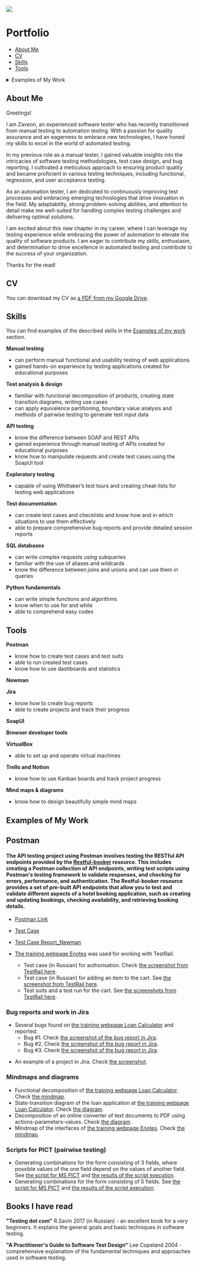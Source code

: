 <img src = "https://github.com/zwaiters/Portfolio/blob/main/Software%20Tester.png">

# Portfolio

- [About Me](#about-me)
- [CV](#cv)
- [Skills](#skills)
- [Tools](#tools)

<details>
<summary>Examples of My Work</summary> 
 
<br>
 
<a href="https://github.com/zwaiters/Portfolio/blob/main/Postman%20Collections/Restful-booker.json">Postman - Restful_booker</a>
 
 
</details>

  
  

## About Me

Greetings! 

I am Zaveon, an experienced software tester who has recently transitioned from manual testing to automation testing. With a passion for quality assurance and an eagerness to embrace new technologies, I have honed my skills to excel in the world of automated testing.

In my previous role as a manual tester, I gained valuable insights into the intricacies of software testing methodologies, test case design, and bug reporting. I cultivated a meticulous approach to ensuring product quality and became proficient in various testing techniques, including functional, regression, and user acceptance testing.

As an automation tester, I am dedicated to continuously improving test processes and embracing emerging technologies that drive innovation in the field. My adaptability, strong problem-solving abilities, and attention to detail make me well-suited for handling complex testing challenges and delivering optimal solutions.

I am excited about this new chapter in my career, where I can leverage my testing experience while embracing the power of automation to elevate the quality of software products. I am eager to contribute my skills, enthusiasm, and determination to drive excellence in automated testing and contribute to the success of your organization.

Thanks for the read!

## CV
You can download my CV as [a PDF from my Google Drive](https://drive.google.com/file/d/11FJNgtF8fAgEQIFJ0aA9S9O8_6_7Jgp-/view?usp=sharing).

## Skills

You can find examples of the described skills in the [Examples of my work](#examples-of-my-work) section.

__Manual testing__
  * can perform manual functional and usability testing of web applications
  * gained hands-on experience by testing applications created for educational purposes

__Test analysis & design__
  * familiar with functional decomposition of products, creating state transition diagrams, writing use cases
  * can apply equivalence partitioning, boundary value analysis and methods of pairwise testing to generate test input data

__API testing__
  * know the difference between SOAP and REST APIs
  * gained experience through manual testing of APIs created for educational purposes
  * know how to manipulate requests and create test cases using the SoapUI tool

__Exploratory testing__
  * capable of using Whittaker’s test tours and creating cheat-lists for testing web applications

__Test documentation__
  * can create test cases and checklists and know how and in which situations to use them effectively
  * able to prepare comprehensive bug reports and provide detailed session reports

__SQL databases__
  * can write complex requests using subqueries
  * familiar with the use of aliases and wildcards
  * know the difference between joins and unions and can use them in queries

__Python fundamentals__
  * can write simple functions and algorithms
  * know when to use for and while
  * able to comprehend easy codes

## Tools

__Postman__
  * know how to create test cases and test suits
  * able to run created test cases
  * know how to use dashboards and statistics

__Newman__
  

__Jira__
  * know how to create bug reports
  * able to create projects and track their progress

__SoapUI__

__Browser developer tools__

__VirtualBox__
  * able to set up and operate virtual machines

__Trello and Notion__
  * know how to use Kanban boards and track project progress

__Mind maps & diagrams__
  * know how to design beautifully simple mind maps


## Examples of My Work

## Postman

#### The API testing project using Postman involves testing the RESTful API endpoints provided by the [Restful-booker](https://restful-booker.herokuapp.com/apidoc/index.html#api-Auth) resource. This includes creating a Postman collection of API endpoints, writing test scripts using Postman's testing framework to validate responses, and checking for errors, performance, and authentication. The Restful-booker resource provides a set of pre-built API endpoints that allow you to test and validate different aspects of a hotel booking application, such as creating and updating bookings, checking availability, and retrieving booking details.

  - <a href="https://api.postman.com/collections/25807910-e1fe3071-c802-4079-b25f-048fc3ac919b?access_key=PMAT-01H0Z4BKG16075S2V8NX7M0S6T">Postman Link</a>  
  - <a href="https://github.com/zwaiters/Portfolio/blob/main/Postman%20Collections/Restful-booker.json">Test Case</a>
  - <a href="https://photos.google.com/photo/AF1QipPt0K_BZOvng19kruuN3u-KP3reefyeDsJARXE_">Test Case Report_Newman</a>


- [The training webpage Enotes](https://enotes.pointschool.ruin) was used for working with TestRail.
  * Test case (in Russian) for authorisation. Check [the screenshot from TestRail here](https://drive.google.com/file/d/1X9q5h3NKLI7NZpoU-gaHwSrYq_KQtDsl/view?usp=sharing).
  * Test case (in Russian) for adding an item to the cart. See [the screenshot from TestRail here](https://drive.google.com/file/d/1L74DBG62BRnl45WuVYsuR3RoYU4KZHrI/view?usp=sharing).
  * Test suits and a test run for the cart. See [the screenshots from TestRail here](https://drive.google.com/file/d/1imQyEHdDE9FCWtnnPZurh0J9QMTWrS3l/view?usp=sharing).


### Bug reports and work in Jira

- Several bugs found on [the training webpage Loan Calculator](http://creditcalculator.pointschool.ru) and reported:
  * Bug #1. Check [the screenshot of the bug report in Jira](https://drive.google.com/file/d/1Ypqw992_r6YgXNdqslH1FVW3Y33sT6ip/view?usp=sharing).
  * Bug #2. Check [the screenshot of the bug report in Jira](https://drive.google.com/file/d/15KB2fIqWO4uIUbAMejk8ZZrkpPfJzz1m/view?usp=sharing).
  * Bug #3. Check [the screenshot of the bug report in Jira](https://drive.google.com/file/d/1Qn_Fe5gwdEQ-f4PKpg115CZaWl3_N705/view?usp=sharing).
* An example of a project in Jira. Check [the screenshot](https://drive.google.com/file/d/1uN7R4SGWYZ0zn45id8_CeSzs4sn68BWq/view?usp=sharing).

### Mindmaps and diagrams
* Functional decomposition of [the training webpage Loan Calculator](http://creditcalculator.pointschool.ru). Check [the mindmap](https://drive.google.com/file/d/1i1O25CTJNYbuZAmigsRFJjPzUhbRJduY/view?usp=sharing).
* State-transition diagram of the loan application at [the training webpage Loan Calculator](http://creditcalculator.pointschool.ru). Check [the diagram](https://drive.google.com/file/d/1yr1i_gvkTDtbw-ZZF9I_o5CKQZuc2KWG/view?usp=sharing).
* Decomposition of an online converter of text documents to PDF using actions-parameters-values. Check [the diagram](https://drive.google.com/file/d/1gbBCBGNyRJhp0DhFgFbpxrb9F2Zd5LnH/view?usp=sharing).
* Mindmap of the interfaces of [the training webpage Enotes](https://enotes.pointschool.ruin). Check [the mindmap](https://drive.google.com/file/d/1gzv3ADI2_tm_Of0rk_gZDZ1niW50w4oc/view?usp=sharing).

### Scripts for PICT (pairwise testing)

* Generating combinations for the form consisting of 3 fields, where possible values of the one field depend on the values of another field. See [the script for MS PICT](https://drive.google.com/file/d/1nRuFkKA2pXFHHFwfph0SuXq-2p22VLtD/view?usp=sharing) and [the results of the script execution](https://drive.google.com/file/d/1bKWMw8rqOy477JpRgfS8-koDd2jm3MEv/view?usp=sharing).
* Generating combinations for the form consisting of 5 fields. See [the script for MS PICT](https://drive.google.com/file/d/1jG72-v808dXlvSxcC6EYkiaZNbZZTeIB/view?usp=sharing) and [the results of the script execution](https://drive.google.com/file/d/1WlKu_FRv-kSVPPoQlL-7wz6CXqr9f2bi/view?usp=sharing).

## Books I have read
__"Testing dot com"__ R.Savin 2017 (in Russian) - an excellent book for a very beginners. It explains the general goals and basic techniques in software testing.

__"A Practitioner's Guide to Software Test Design"__ Lee Copeland 2004 - comprehensive explanation of the fundamental techniques and approaches used in software testing.

 

